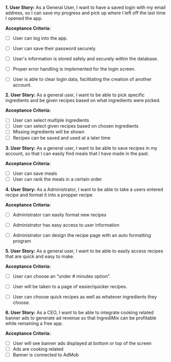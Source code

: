 **1. User Story:**
As a General User, I want to have a saved login with my email address, so I can save my progress and pick up where I left off the last time I opened the app.

**Acceptance Criteria:**
- [ ] User can log into the app.
- [ ] User can save their password securely.
- [ ] User's information is stored safely and securely within the database.
- [ ] Proper error handling is implemented for the login screen.
- [ ] User is able to clear login data, facilitating the creation of another account.


**2. User Story:**
As a general user, I want to be able to pick specific ingredients and be given recipes based on what ingredients were picked.

**Acceptance Criteria:**
 - [ ] User can select multiple ingredients
 - [ ] User can select given recipes based on chosen ingredients
 - [ ] Missing ingredients will be shown
 - [ ] Recipes can be saved and used at a later time

**3. User Story:**
As a general user, I want to be able to save recipes in my account, so that I can easily find meals that I have made in the past.

**Acceptance Criteria:**
- [ ] User can save meals
- [ ] User can rank the meals in a certain order

**4. User Story:**
As a Administrator, I want to be able to take a users entered recipe and format it into a propper recipe

**Acceptance Criteria:**
- [ ] Administrator can easily format new recipes
- [ ] Administrator has easy access to user information
- [ ] Administrator can design the recipe page with an auto formatting program


**5. User Story:**
As a general user, I want to be able to easily access recipes that are quick and easy to make. 

**Acceptance Criteria:**
 - [ ] User can choose an “under # minutes option”.
 - [ ] User will be taken to a page of easier/quicker recipes.
 - [ ] User can choose quick recipes as well as whatever ingredients they choose.


**6. User Story:** As a CEO, I want to be able to integrate cooking related banner ads to generate ad revenue so that IngrediMix can be profitable while remaining a free app. 

**Acceptance Criteria:** 
- [ ] User will see banner ads displayed at bottom or top of the screen
- [ ] Ads are cooking related
- [ ] Banner is connected to AdMob
